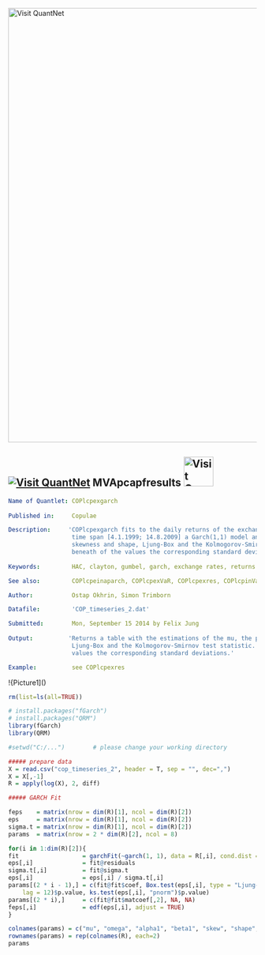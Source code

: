 
[<img src="https://github.com/QuantLet/Styleguide-and-FAQ/blob/master/pictures/banner.png" width="880" alt="Visit QuantNet">](http://quantlet.de/index.php?p=info)

## [<img src="https://github.com/QuantLet/Styleguide-and-Validation-procedure/blob/master/pictures/qloqo.png" alt="Visit QuantNet">](http://quantlet.de/) **MVApcapfresults** [<img src="https://github.com/QuantLet/Styleguide-and-Validation-procedure/blob/master/pictures/QN2.png" width="60" alt="Visit QuantNet 2.0">](http://quantlet.de/d3/ia)

```yaml
Name of Quantlet: COPlcpexgarch
 
Published in:     Copulae

Description:     'COPlcpexgarch fits to the daily returns of the exchange rates JPN/USD, GBP/USD and EUR/USD in the
                  time span [4.1.1999; 14.8.2009] a Garch(1,1) model and gives back the mu, the parameters of the model,
                  skewness and shape, Ljung-Box and the Kolmogorov-Smirnov test statistic. Also are given in the line
                  beneath of the values the corresponding standard deviations.'
  
Keywords:         HAC, clayton, gumbel, garch, exchange rates, returns

See also:         COPlcpeinaparch, COPlcpexVaR, COPlcpexres, COPlcpinVaR, COPlcpinres

Author:           Ostap Okhrin, Simon Trimborn

Datafile:         'COP_timeseries_2.dat'

Submitted:        Mon, September 15 2014 by Felix Jung
     
Output:          'Returns a table with the estimations of the mu, the parameters of the model, skewness and shape,
                  Ljung-Box and the Kolmogorov-Smirnov test statistic. Also are given in the line beneath of the 
                  values the corresponding standard deviations.'

Example:          see COPlcpexres


```

!{Picture1]()

```r
rm(list=ls(all=TRUE))

# install.packages("fGarch")
# install.packages("QRM")
library(fGarch)
library(QRM)

#setwd("C:/...")        # please change your working directory

##### prepare data
X = read.csv("cop_timeseries_2", header = T, sep = "", dec=",")
X = X[,-1]
R = apply(log(X), 2, diff)

##### GARCH Fit

feps    = matrix(nrow = dim(R)[1], ncol = dim(R)[2])
eps     = matrix(nrow = dim(R)[1], ncol = dim(R)[2])
sigma.t = matrix(nrow = dim(R)[1], ncol = dim(R)[2])
params  = matrix(nrow = 2 * dim(R)[2], ncol = 8)

for(i in 1:dim(R)[2]){
fit                  = garchFit(~garch(1, 1), data = R[,i], cond.dist = "sged", trace = F)
eps[,i]              = fit@residuals
sigma.t[,i]          = fit@sigma.t
eps[,i]              = eps[,i] / sigma.t[,i]
params[(2 * i - 1),] = c(fit@fit$coef, Box.test(eps[,i], type = "Ljung-Box",
    lag = 12)$p.value, ks.test(eps[,i], "pnorm")$p.value)
params[(2 * i),]     = c(fit@fit$matcoef[,2], NA, NA)
feps[,i]             = edf(eps[,i], adjust = TRUE)
}

colnames(params) = c("mu", "omega", "alpha1", "beta1", "skew", "shape", "BL", "KS")
rownames(params) = rep(colnames(R), each=2)
params
```

